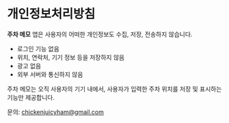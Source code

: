 # 개인정보처리방침

**주차 메모** 앱은 사용자의 어떠한 개인정보도 수집, 저장, 전송하지 않습니다.

- 로그인 기능 없음
- 위치, 연락처, 기기 정보 등을 저장하지 않음
- 광고 없음
- 외부 서버와 통신하지 않음

주차 메모는 오직 사용자의 기기 내에서, 사용자가 입력한 주차 위치를 저장 및 표시하는 기능만 제공합니다.

문의: chickenjuicyham@gmail.com
